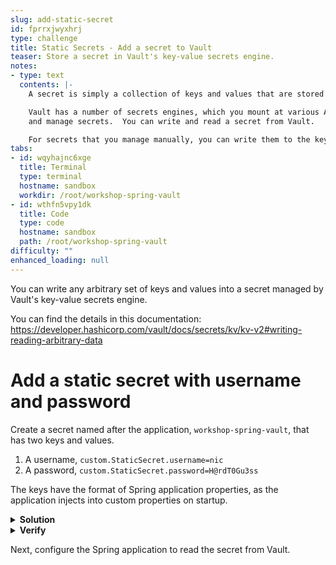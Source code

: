 ```yaml
---
slug: add-static-secret
id: fprrxjwyxhrj
type: challenge
title: Static Secrets - Add a secret to Vault
teaser: Store a secret in Vault's key-value secrets engine.
notes:
- type: text
  contents: |-
    A secret is simply a collection of keys and values that are stored at a specific path.

    Vault has a number of secrets engines, which you mount at various API paths to store
    and manage secrets.  You can write and read a secret from Vault.

    For secrets that you manage manually, you can write them to the key-value secrets engine.
tabs:
- id: wqyhajnc6xge
  title: Terminal
  type: terminal
  hostname: sandbox
  workdir: /root/workshop-spring-vault
- id: wthfn5vpy1dk
  title: Code
  type: code
  hostname: sandbox
  path: /root/workshop-spring-vault
difficulty: ""
enhanced_loading: null
---
```


You can write any arbitrary set of keys and values into a secret managed by Vault's key-value secrets engine.

You can find the details in this documentation: https://developer.hashicorp.com/vault/docs/secrets/kv/kv-v2#writing-reading-arbitrary-data

Add a static secret with username and password
===

Create a secret named after the application, `workshop-spring-vault`, that has two keys and values.

1. A username,  `custom.StaticSecret.username=nic`
1. A password, `custom.StaticSecret.password=H@rdT0Gu3ss`

The keys have the format of Spring application properties, as the application injects into custom properties on startup.

<details>
<summary><b>Solution</b></summary>
Run the following command in the <b>Terminal</b> tab.

```shell
vault kv put secret/workshop-spring-vault custom.StaticSecret.username=nic custom.StaticSecret.password=H@rdT0Gu3ss
```
</details>

<details>
<summary><b>Verify</b></summary>
After adding the secret, verify that you can read the secret using the following:

```shell
vault kv get secret/workshop-spring-vault
```
</details>

Next, configure the Spring application to read the secret from Vault.